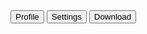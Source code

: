<script>
	import { ButtonGroup, Button, GradientButton } from 'svelte-5-ui-lib';
	import {
		UserCircleSolid,
		AdjustmentsVerticalSolid,
		DownloadSolid
	} from 'svelte-5-ui-lib-icons';
	const handleClick = () => {
		alert('Clicked');
	};
</script>

<ButtonGroup>
  <Button outline color="dark">
      <UserCircleSolid class="me-2 h-3 w-3" />
      Profile
  </Button>
  <Button outline color="dark">
      <AdjustmentsVerticalSolid class="me-2 h-3 w-3" />
      Settings
  </Button>
  <Button outline color="dark">
      <DownloadSolid class="me-2 h-3 w-3" />
      Download
  </Button>
</ButtonGroup>

